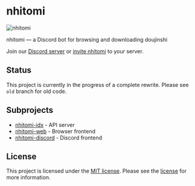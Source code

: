# nhitomi

![nhitomi](https://github.com/chiyadev/nhitomi/raw/master/nhitomi.png)

nhitomi — a Discord bot for browsing and downloading doujinshi

Join our [Discord server](https://discord.gg/JFNga7q) or [invite nhitomi](https://discordapp.com/oauth2/authorize?client_id=515386276543725568&scope=bot&permissions=347200) to your server.

## Status

This project is currently in the progress of a complete rewrite. Please see `old` branch for old code.

## Subprojects

- [nhitomi-idx](nhitomi-idx) - API server
- [nhitomi-web](nhitomi-web) - Browser frontend
- [nhitomi-discord](nhitomi-discord) - Discord frontend

## License

This project is licensed under the [MIT license](https://opensource.org/licenses/MIT). Please see the [license](LICENSE) for more information.
